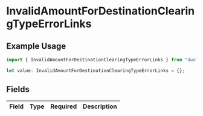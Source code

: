 # InvalidAmountForDestinationClearingTypeErrorLinks

## Example Usage

```typescript
import { InvalidAmountForDestinationClearingTypeErrorLinks } from "dwolla-typescript";

let value: InvalidAmountForDestinationClearingTypeErrorLinks = {};
```

## Fields

| Field       | Type        | Required    | Description |
| ----------- | ----------- | ----------- | ----------- |